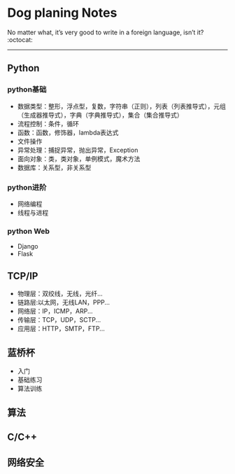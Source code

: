 # Dog planing Notes

No matter what, it’s very good to write in a foreign language, isn’t it? :octocat:

---

## Python

### python基础

* 数据类型：整形，浮点型，复数，字符串（正则），列表（列表推导式），元组（生成器推导式），字典（字典推导式），集合（集合推导式）
* 流程控制：条件，循环
* 函数：函数，修饰器，lambda表达式
* 文件操作
* 异常处理：捕捉异常，抛出异常，Exception
* 面向对象：类，类对象，单例模式，魔术方法
* 数据库：关系型，非关系型

### python进阶

* 网络编程
* 线程与进程

### python Web

* Django
* Flask

## TCP/IP

* 物理层：双绞线，无线，光纤...
* 链路层:以太网，无线LAN，PPP...
* 网络层：IP，ICMP，ARP...
* 传输层：TCP，UDP，SCTP...
* 应用层：HTTP，SMTP，FTP...

## 蓝桥杯

* 入门
* 基础练习
* 算法训练

## 算法

## C/C++

## 网络安全
